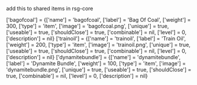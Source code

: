add this to shared items in rsg-core

['bagofcoal']    = {['name'] = 'bagofcoal',    ['label'] = 'Bag Of Coal',       ['weight'] = 300, ['type'] = 'item', ['image'] = 'bagofcoal.png',      ['unique'] = true,  ['useable'] = true,  ['shouldClose'] = true, ['combinable'] = nil, ['level'] = 0, ['description'] = nil}
['trainoil']    = {['name'] = 'trainoil',    ['label'] = 'Train Oil',       ['weight'] = 200, ['type'] = 'item', ['image'] = 'trainoil.png',      ['unique'] = true,  ['useable'] = true,  ['shouldClose'] = true, ['combinable'] = nil, ['level'] = 0, ['description'] = nil}
['dynamitebundle']     = {['name'] = 'dynamitebundle',     ['label'] = 'Dynamite Bundle', ['weight'] = 100, ['type'] = 'item', ['image'] = 'dynamitebundle.png', ['unique'] = true,  ['useable'] = true,  ['shouldClose'] = true, ['combinable'] = nil, ['level'] = 0, ['description'] = nil}
